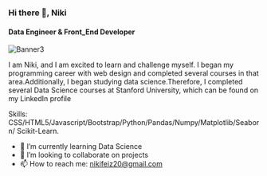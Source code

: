 ### Hi there 👋, Niki
#### Data Engineer & Front_End Developer
![Banner3](https://github.com/NikifZ/NikifZ/assets/114306869/09efdee3-9c97-42d0-9e4e-bd5e8b948888)

I am Niki, and I am excited to learn and challenge myself. I began my programming career with web design and completed several courses in that area.Additionally, I began studying data science.Therefore, I completed several Data Science courses at Stanford University, which can be found on my LinkedIn profile


Skills: CSS/HTML5/Javascript/Bootstrap/Python/Pandas/Numpy/Matplotlib/Seaborn/ Scikit-Learn.

- 🌱 I’m currently learning Data Science 
- 👯 I’m looking to collaborate on projects 
- 📫 How to reach me: nikifeiz20@gmail.com 



















